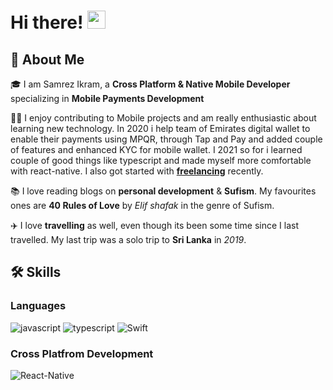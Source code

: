 # Hi there! <img src="https://media.giphy.com/media/hvRJCLFzcasrR4ia7z/giphy.gif" width="29px">

## 🚀 About Me

🎓 I am Samrez Ikram, a **Cross Platform & Native Mobile Developer** specializing in **Mobile Payments Development**

👨‍💻 I enjoy contributing to Mobile projects and am really enthusiastic about learning new technology. In 2020 i help team of Emirates digital wallet to enable their payments using MPQR, through Tap and Pay and added couple of features and enhanced KYC for mobile wallet. I 2021 so for i learned couple of good things like typescript and made myself more comfortable with react-native.  I also got started with [**freelancing**](https://www.upwork.com/freelancers/~01dff5ac06e2f986ad) recently.

📚 I love reading blogs on **personal development** & **Sufism**. My favourites ones are **40 Rules of Love**
by _Elif shafak_ in the genre of Sufism.

✈️ I love **travelling** as well, even though its been some time since I last travelled. My last trip was a solo trip to **Sri Lanka** in _2019_.

## 🛠️ Skills

### Languages

![javascript](https://img.shields.io/badge/JavaScript-323330?style=for-the-badge&logo=javascript&logoColor=F7DF1E)
![typescript](https://img.shields.io/badge/TypeScript-3178C6?style=for-the-badge&logo=typescript&logoColor=white)
![Swift](https://img.shields.io/badge/Swift-#FA7343?style=for-the-badge&logo=Swift&logoColor=white)

### Cross Platfrom Development

![React-Native](https://img.shields.io/badge/React-61DAFB?style=for-the-badge&logo=React&logoColor=white)
